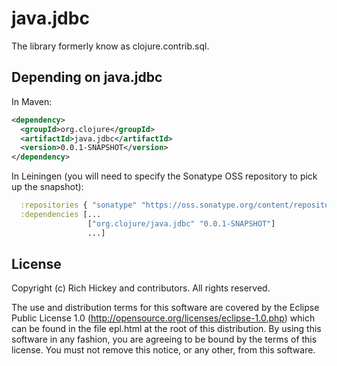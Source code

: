 # java.jdbc

The library formerly know as clojure.contrib.sql.

## Depending on java.jdbc

In Maven:
```xml
<dependency>
  <groupId>org.clojure</groupId>
  <artifactId>java.jdbc</artifactId>
  <version>0.0.1-SNAPSHOT</version>
</dependency>
```

In Leiningen (you will need to specify the Sonatype OSS repository to pick up the snapshot):
```clj
  :repositories { "sonatype" "https://oss.sonatype.org/content/repositories/snapshots" }
  :dependencies [...
                 ["org.clojure/java.jdbc" "0.0.1-SNAPSHOT"]
                 ...]
```

## License

Copyright (c) Rich Hickey and contributors. All rights reserved.

The use and distribution terms for this software are covered by the
Eclipse Public License 1.0 (http://opensource.org/licenses/eclipse-1.0.php)
which can be found in the file epl.html at the root of this distribution.
By using this software in any fashion, you are agreeing to be bound by
the terms of this license.
You must not remove this notice, or any other, from this software.


